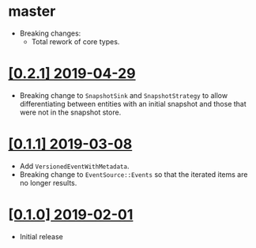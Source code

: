 # master

* Breaking changes:
    * Total rework of core types.

# [[0.2.1] 2019-04-29](https://github.com/cq-rs/cqrs/releases/tag/cqrs-core-0.2.1)

* Breaking change to `SnapshotSink` and `SnapshotStrategy` to allow
  differentiating between entities with an initial snapshot and those that
  were not in the snapshot store.

# [[0.1.1] 2019-03-08](https://github.com/cq-rs/cqrs/releases/tag/cqrs-core-0.1.1)

* Add `VersionedEventWithMetadata`.
* Breaking change to `EventSource::Events` so that the iterated items are no
  longer results.

# [[0.1.0] 2019-02-01](https://github.com/cq-rs/cqrs/releases/tag/cqrs-core-0.1.0)

* Initial release
